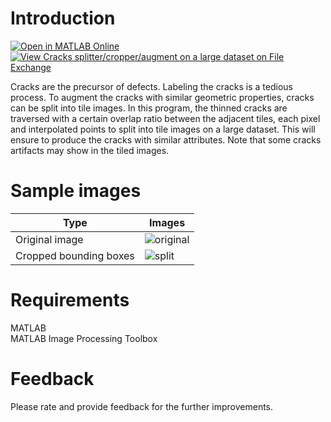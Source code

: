 # Introduction
[![Open in MATLAB Online](https://www.mathworks.com/images/responsive/global/open-in-matlab-online.svg)](https://matlab.mathworks.com/open/github/v1?repo=preethamam/CracksSplitterCropper-Dataset) [![View Cracks splitter/cropper/augment on a large dataset on File Exchange](https://www.mathworks.com/matlabcentral/images/matlab-file-exchange.svg)](https://www.mathworks.com/matlabcentral/fileexchange/105785-cracks-splitter-cropper-augment-on-a-large-dataset)

Cracks are the precursor of defects. Labeling the cracks is a tedious process. To augment the cracks with similar geometric properties, cracks can be split into tile images. In this program, the thinned cracks are traversed with a certain overlap ratio between the adjacent tiles, each pixel and interpolated points to split into tile images on a large dataset. This will ensure to produce the cracks with similar attributes. Note that some cracks artifacts may show in the tiled images.

# Sample images
| Type | Images |
| --- | --- |
| Original image | ![original](https://user-images.githubusercontent.com/28588878/151207556-9e7886d3-9c62-439e-8e5d-5c3fe6bf48e4.png) |
| Cropped bounding boxes | ![split](https://user-images.githubusercontent.com/28588878/151207592-6825ac5d-1ead-4a36-8242-dcd32629e282.png) |

# Requirements
MATLAB <br />
MATLAB Image Processing Toolbox <br />

# Feedback
Please rate and provide feedback for the further improvements.
